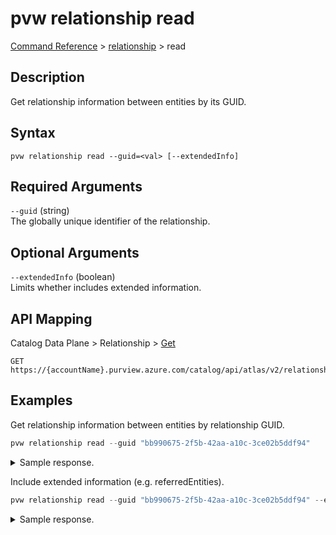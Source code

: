 # pvw relationship read
[Command Reference](../../../README.md#command-reference) > [relationship](./main.md) > read

## Description
Get relationship information between entities by its GUID.

## Syntax
```
pvw relationship read --guid=<val> [--extendedInfo]
```

## Required Arguments
`--guid` (string)  
The globally unique identifier of the relationship.

## Optional Arguments
`--extendedInfo` (boolean)  
Limits whether includes extended information.

## API Mapping
Catalog Data Plane > Relationship > [Get](https://docs.microsoft.com/en-us/rest/api/purview/catalogdataplane/relationship/get)
```
GET https://{accountName}.purview.azure.com/catalog/api/atlas/v2/relationship/guid/{guid}
```

## Examples
Get relationship information between entities by relationship GUID.
```powershell
pvw relationship read --guid "bb990675-2f5b-42aa-a10c-3ce02b5ddf94"
```
<details><summary>Sample response.</summary>
<p>

```json
{
    "relationship": {
        "createTime": 1642161843456,
        "createdBy": "ServiceAdmin",
        "end1": {
            "guid": "45e66e18-c22a-4281-bc53-0b573bf84b8c",
            "typeName": "azure_sql_schema",
            "uniqueAttributes": {
                "qualifiedName": "mssql://pvdemofngxi-sqlsvr.database.windows.net/pvdemofngxi-sqldb/SalesLT"
            }
        },
        "end2": {
            "guid": "92b8816a-d0f7-42e6-b840-c4f6f6f60000",
            "typeName": "azure_sql_table",
            "uniqueAttributes": {
                "qualifiedName": "mssql://pvdemofngxi-sqlsvr.database.windows.net/pvdemofngxi-sqldb/SalesLT/Customer"
            }
        },
        "guid": "bb990675-2f5b-42aa-a10c-3ce02b5ddf94",
        "label": "r:azure_sql_schema_tables",
        "lastModifiedTS": "1",
        "propagatedClassifications": [],
        "provenanceType": 0,
        "status": "ACTIVE",
        "typeName": "azure_sql_schema_tables",
        "updateTime": 1642161843456,
        "updatedBy": "ServiceAdmin",
        "version": 0
    }
}
```
</p>
</details>

Include extended information (e.g. referredEntities).
```powershell
pvw relationship read --guid "bb990675-2f5b-42aa-a10c-3ce02b5ddf94" --extendedInfo
```

<details><summary>Sample response.</summary>
<p>

```json
{
    "referredEntities": {
        "45e66e18-c22a-4281-bc53-0b573bf84b8c": {
            "attributes": {
                "name": "SalesLT",
                "qualifiedName": "mssql://pvdemofngxi-sqlsvr.database.windows.net/pvdemofngxi-sqldb/SalesLT"
            },
            "classificationNames": [],
            "collectionId": "dtqgax",
            "displayText": "SalesLT",
            "guid": "45e66e18-c22a-4281-bc53-0b573bf84b8c",
            "lastModifiedTS": "1",
            "meaningNames": [],
            "meanings": [],
            "status": "ACTIVE",
            "typeName": "azure_sql_schema"
        },
        "92b8816a-d0f7-42e6-b840-c4f6f6f60000": {
            "attributes": {
                "createTime": 1642161460000,
                "name": "Customer",
                "qualifiedName": "mssql://pvdemofngxi-sqlsvr.database.windows.net/pvdemofngxi-sqldb/SalesLT/Customer"
            },
            "classificationNames": [],
            "collectionId": "dtqgax",
            "displayText": "Customer",
            "guid": "92b8816a-d0f7-42e6-b840-c4f6f6f60000",
            "lastModifiedTS": "1",
            "meaningNames": [],
            "meanings": [],
            "status": "ACTIVE",
            "typeName": "azure_sql_table"
        }
    },
    "relationship": {
        "createTime": 1642161843456,
        "createdBy": "ServiceAdmin",
        "end1": {
            "guid": "45e66e18-c22a-4281-bc53-0b573bf84b8c",
            "typeName": "azure_sql_schema",
            "uniqueAttributes": {
                "qualifiedName": "mssql://pvdemofngxi-sqlsvr.database.windows.net/pvdemofngxi-sqldb/SalesLT"
            }
        },
        "end2": {
            "guid": "92b8816a-d0f7-42e6-b840-c4f6f6f60000",
            "typeName": "azure_sql_table",
            "uniqueAttributes": {
                "qualifiedName": "mssql://pvdemofngxi-sqlsvr.database.windows.net/pvdemofngxi-sqldb/SalesLT/Customer"
            }
        },
        "guid": "bb990675-2f5b-42aa-a10c-3ce02b5ddf94",
        "label": "r:azure_sql_schema_tables",
        "lastModifiedTS": "1",
        "propagatedClassifications": [],
        "provenanceType": 0,
        "status": "ACTIVE",
        "typeName": "azure_sql_schema_tables",
        "updateTime": 1642161843456,
        "updatedBy": "ServiceAdmin",
        "version": 0
    }
}
```
</p>
</details>
